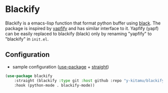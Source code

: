 # Blackify

Blackify is a emacs-lisp function that format python buffer using 
[black](https://github.com/psf/black). The package is inspired by 
[yapfify](https://github.com/JorisE/yapfify) and has similar interface to it.
Yapfify (yapf) can be easily replaced to blackify (black) only by renaming
"yapfify" to "blackify" in `init.el`.

## Configuration

- sample configuration ([use-package](https://github.com/jwiegley/use-package) + [straight](https://github.com/raxod502/straight.el))

```lisp
(use-package blackify
    :straight (blackify :type git :host github :repo "y-kitamu/blackify")
    :hook (python-mode . blackify-mode))
```
